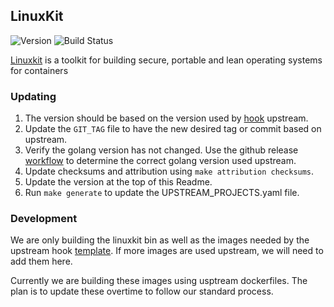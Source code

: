 ## **LinuxKit**
![Version](https://img.shields.io/badge/version-v1.8.2-blue)
![Build Status]()

[Linuxkit](https://github.com/linuxkit/linuxkit) is a toolkit for building secure, portable and lean operating systems for containers

### Updating

1. The version should be based on the version used by [hook](https://github.com/tinkerbell/hook/blob/main/build.sh#L32) upstream.
1. Update the `GIT_TAG` file to have the new desired tag or commit based on upstream.
1. Verify the golang version has not changed. Use the github release [workflow](https://github.com/linuxkit/linuxkit/blob/master/.github/workflows/release.yml#L13) to determine the correct golang version used upstream.
1. Update checksums and attribution using `make attribution checksums`.
1. Update the version at the top of this Readme.
1. Run `make generate` to update the UPSTREAM_PROJECTS.yaml file.

### Development

We are only building the linuxkit bin as well as the images needed by the upstream hook [template](https://github.com/tinkerbell/hook/blob/main/linuxkit-templates/hook.template.yaml).
If more images are used upstream, we will need to add them here.

Currently we are building these images using usptream dockerfiles.  The plan is to update these overtime to follow our standard process.